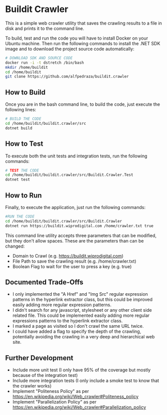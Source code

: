 # Buildit Crawler

This is a simple web crawler utility that saves the crawling results to a file
in disk and prints it to the command line.

To build, test and run the code you will have to install Docker on your Ubuntu
machine. Then run the following commands to install the .NET SDK image and to
download the project source code automatically:

```bash
# DOWNLOAD SDK AND SOURCE CODE
docker run -i -t dstretch /bin/bash
mkdir /home/buildit
cd /home/buildit
git clone https://github.com/alfpedraza/buildit.crawler
```

## How to Build

Once you are in the bash command line, to build the code, just execute the
following lines:

```bash
# BUILD THE CODE
cd /home/buildit/buildit.crawler/src
dotnet build
```

## How to Test

To execute both the unit tests and integration tests, run the following
commands:

```bash
# TEST THE CODE
cd /home/buildit/buildit.crawler/src/Buildit.Crawler.Test
dotnet test
```

## How to Run

Finally, to execute the application, just run the following commands:

```bash
#RUN THE CODE
cd /home/buildit/buildit.crawler/src/Buildit.Crawler
dotnet run https://buildit.wiprodigital.com /home/crawler.txt true
```

This command line utility accepts three parameters that can be modified, but
they don't allow spaces. These are the parameters than can be changed:

  - Domain to Crawl (e.g. https://buildit.wiprodigital.com)
  - File Path to save the crawling result (e.g. /home/crawler.txt)
  - Boolean Flag to wait for the user to press a key (e.g. true)
 

## Documented Trade-Offs
  - I only implemented the "A Href" and "Img Src" regular expression patterns
    in the hyperlink extractor class, but this could be improved easily adding
	more regular expression patterns.
  - I didn't search for any javascript, stylesheet or any other client side
    related file. This could be implemented easily adding more regular
	expressions patterns to the hyperlink extractor class. 
  - I marked a page as visited so I don't crawl the same URL twice.
  - I could have added a flag to specify the depth of the crawling, potentially
    avoiding the crawling in a very deep and hierarchical web site.
 


## Further Development
  - Include more unit test (I only have 95% of the coverage but mostly because
    of the integration test)
  - Include more integration tests (I only include a smoke test to know that
    the crawler works)
  - Implement "Politeness Policy" as per
    https://en.wikipedia.org/wiki/Web_crawler#Politeness_policy
  - Implement "Parallelization Policy" as per
    https://en.wikipedia.org/wiki/Web_crawler#Parallelization_policy